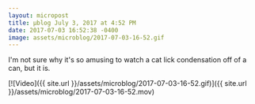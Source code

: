 ```yaml
---
layout: micropost
title: μblog July 3, 2017 at 4:52 PM
date: 2017-07-03 16:52:38 -0400
image: assets/microblog/2017-07-03-16-52.gif
---
```

I'm not sure why it's so amusing to watch a cat lick condensation off of a can, but it is.

[![Video]({{ site.url }}/assets/microblog/2017-07-03-16-52.gif)]({{ site.url }}/assets/microblog/2017-07-03-16-52.mov)